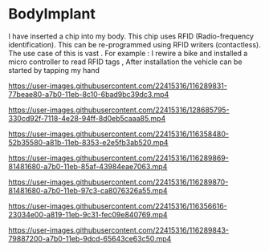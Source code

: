 # BodyImplant
I have inserted a  chip into my body.
This chip uses RFID (Radio-frequency identification).
This can be re-programmed using RFID writers (contactless).
The use case of this is vast .
For example : I rewire a bike and installed a micro controller to read RFID tags , After installation 
the vehicle can be started by tapping my hand



https://user-images.githubusercontent.com/22415316/116289831-77beae80-a7b0-11eb-8c10-6bad9bc39dc3.mp4 


https://user-images.githubusercontent.com/22415316/128685795-330cd92f-7118-4e28-94ff-8d0eb5caaa85.mp4


https://user-images.githubusercontent.com/22415316/116358480-52b35580-a81b-11eb-8353-e2e5fb3ab520.mp4


https://user-images.githubusercontent.com/22415316/116289869-81481680-a7b0-11eb-85af-43984eae7063.mp4


https://user-images.githubusercontent.com/22415316/116289870-81481680-a7b0-11eb-97c3-ca8076326a55.mp4

https://user-images.githubusercontent.com/22415316/116356616-23034e00-a819-11eb-9c31-fec09e840769.mp4


https://user-images.githubusercontent.com/22415316/116289843-79887200-a7b0-11eb-9dcd-65643ce63c50.mp4

